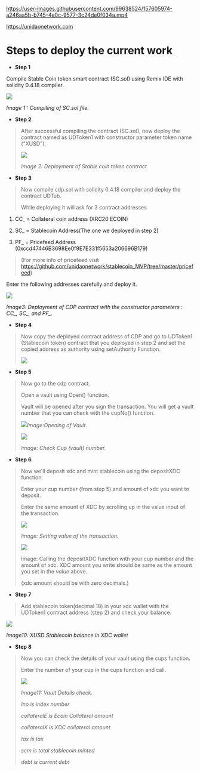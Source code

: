 



https://user-images.githubusercontent.com/99638524/157605974-a246aa5b-b745-4e0c-9577-3c24de0f034a.mp4




https://unidaonetwork.com


# Steps to deploy the current work
-   **Step 1**

Compile Stable Coin token smart contract (SC.sol) using Remix IDE with
solidity 0.4.18 compiler.

![](./doc_image/media/image1.png)

*Image 1 : Compiling of SC.sol file.*

-   **Step 2**

> After successful compiling the contract (SC.sol), now deploy the
> contract named as UDToken1 with constructor parameter token name
> ("XUSD").
>
> ![](./doc_image/media/image2.png)
>
> *Image 2: Deployment of Stable coin token contract*

-   **Step 3**

> Now compile cdp.sol with solidity 0.4.18 compiler and deploy the
> contract UDTub.
>
> While deploying it will ask for 3 contract addresses

1.  CC\_ = Collateral coin address (XRC20 ECOIN)

2.  SC\_ = Stablecoin Address(The one we deployed in step 2)

3.  PF\_ = Pricefeed Address
    (0xccd47446B3698Ee0f9E7E331f5653a206696B179)

> (For more info of pricefeed visit
> <https://github.com/unidaonetwork/stablecoin_MVP/tree/master/pricefeed>)

Enter the following addresses carefully and deploy it.

![](./doc_image/media/image3.png)

*Image3: Deployment of CDP contract with the constructor parameters :
CC\_, SC\_, and PF\_.*

-   **Step 4**

> Now copy the deployed contract address of CDP and go to UDToken1
> (Stablecoin token) contract that you deployed in step 2 and set the
> copied address as authority using setAuthority Function.
>
> ![](./doc_image/media/image4.png)

-   **Step 5**

> Now go to the cdp contract.
>
> Open a vault using Open() function.
>
> Vault will be opened after you sign the transaction. You will get a
> vault number that you can check with the cupNo() function.
>
> ![](./doc_image/media/image5.png)*Image:Opening of Vault.*
>
> ![](./doc_image/media/image6.png)
>
> *Image: Check Cup (vault) number.*

-   **Step 6**

> Now we'll deposit xdc and mint stablecoin using the depositXDC
> function.
>
> Enter your cup number (from step 5) and amount of xdc you want to
> deposit.
>
> Enter the same amount of XDC by scrolling up in the value input of the
> transaction.
>
> ![](./doc_image/media/image7.png)
>
> *Image: Setting value of the transaction.*
>
> ![](./doc_image/media/image8.png)
>
> Image: Calling the depositXDC function with your cup number and the
> amount of xdc. XDC amount you write should be same as the amount you
> set in the *value* above.
>
> (xdc amount should be with zero decimals.)

-   **Step 7**

> Add stablecoin token(decimal 18) in your xdc wallet with the UDToken1
> contract address (step 2) and check your balance.

![](./doc_image/media/image9.png)


*Image10: XUSD Stablecoin balance in XDC wallet*

-   **Step 8**

> Now you can check the details of your vault using the cups function.
>
> Enter the number of your cup in the cups function and call.
>
> ![](./doc_image/media/image10.png)
>
> *Image11: Vault Details check.*
>
> *Ino is index number*
>
> *collateralE is Ecoin Collateral amount*
>
> *collateralX is XDC collateral amount*
>
> *tax is tax*
>
> *scm is total stablecoin minted*
>
> *debt is current debt*
